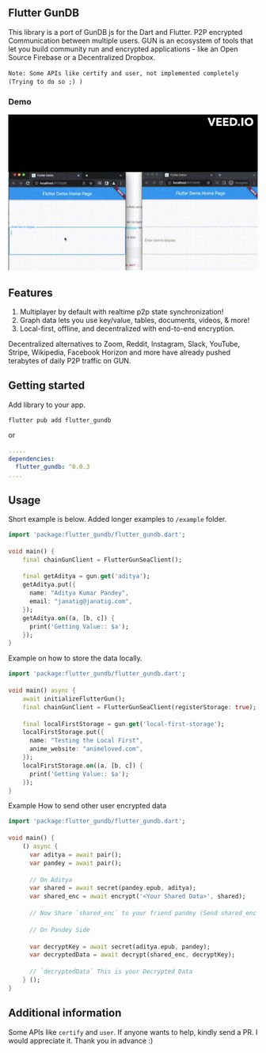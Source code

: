 ## Flutter GunDB

This library is a port of GunDB js for the Dart and Flutter. P2P encrypted Communication between multiple users.
GUN is an ecosystem of tools that let you build community run and encrypted applications - like an Open Source Firebase or a Decentralized Dropbox.

`Note: Some APIs like certify and user, not implemented completely (Trying to do so ;) )`

### Demo

![Demo Gif](https://raw.githubusercontent.com/adityapandey9/flutter-gun/master/demo.gif)

## Features

1. Multiplayer by default with realtime p2p state synchronization!
2. Graph data lets you use key/value, tables, documents, videos, & more!
3. Local-first, offline, and decentralized with end-to-end encryption.

Decentralized alternatives to Zoom, Reddit, Instagram, Slack, YouTube, Stripe, Wikipedia, Facebook Horizon and
more have already pushed terabytes of daily P2P traffic on GUN.

## Getting started

Add library to your app.

```
flutter pub add flutter_gundb
```

or

```yaml
.....
dependencies:
  flutter_gundb: ^0.0.3
....
```

## Usage

Short example is below. Added longer examples to `/example` folder.

```dart
import 'package:flutter_gundb/flutter_gundb.dart';

void main() {
    final chainGunClient = FlutterGunSeaClient();
    
    final getAditya = gun.get('aditya');
    getAditya.put({
      name: "Aditya Kumar Pandey",
      email: "janatig@janatig.com",
    });
    getAditya.on((a, [b, c]) {
      print('Getting Value:: $a');
    });
}

```

Example on how to store the data locally.

```dart
import 'package:flutter_gundb/flutter_gundb.dart';

void main() async {
    await initializeFlutterGun();
    final chainGunClient = FlutterGunSeaClient(registerStorage: true);
    
    final localFirstStorage = gun.get('local-first-storage');
    localFirstStorage.put({
      name: "Testing the Local First",
      anime_website: "animeloved.com",
    });
    localFirstStorage.on((a, [b, c]) {
      print('Getting Value:: $a');
    });
}

```

Example How to send other user encrypted data

```dart
import 'package:flutter_gundb/flutter_gundb.dart';

void main() {   
    () async {
      var aditya = await pair();
      var pandey = await pair();

      // On Aditya
      var shared = await secret(pandey.epub, aditya);
      var shared_enc = await encrypt('<Your Shared Data>', shared);
      
      // Now Share `shared_enc` to your friend pandey (Send shared_enc and aditya's public key)
      
      // On Pandey Side

      var decryptKey = await secret(aditya.epub, pandey);
      var decryptedData = await decrypt(shared_enc, decryptKey);
      
      // `decryptedData` This is your Decrypted Data
    } ();
}

```

## Additional information

Some APIs like `certify` and `user`. If anyone wants to help, kindly send a PR. I would appreciate it. Thank you in advance :)

